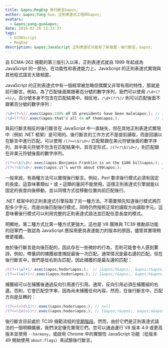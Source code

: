 ```yaml
---
title: &apos;RegExp 後行斷言&apos;
author: &apos;Yang Guo，正則表達式工程師&apos;
avatars:
  - &apos;yang-guo&apos;
date: 2016-02-26 13:33:37
tags:
  - ECMAScript
  - RegExp
description: &apos;JavaScript 正則表達式功能有了新進展：後行斷言。&apos;
---
```

自 ECMA-262 規範的第三版引入以來，正則表達式就自 1999 年起成為 JavaScript 的一部分。在功能性和表達能力上，JavaScript 的正則表達式實現與其他程式語言大致相當。

<!--truncate-->
JavaScript 的正則表達式中有一個經常被忽略但偶爾又非常有用的特性，那就是前行斷言。例如，為了匹配後面緊跟著百分號的數字序列，我們可以使用 `/\d+(?=%)/`。百分號本身不包含在匹配結果中。相反地，`/\d+(?!%)/` 則可以匹配後面不跟著百分號的數字序列：

```js
/\d+(?=%)/.exec(&apos;100% of US presidents have been male&apos;); // [&apos;100&apos;]
/\d+(?!%)/.exec(&apos;that’s all 44 of them&apos;);                // [&apos;44&apos;]
```

與前行斷言相反的後行斷言在 JavaScript 中一直缺失，但在其他正則表達式實現中（例如 .NET 框架）是可用的。後行斷言的工作方式不是提前讀取，而是回讀以在斷言中進行匹配。可以使用 `/(?<=\$)\d+/` 匹配緊跟在美元符號後面的數字序列，其中美元符號不包含在匹配結果中。其否定形式，`/(?<!\$)\d+/`，則匹配跟在非美元符號後面的數字序列。

```js
/(?<=\$)\d+/.exec(&apos;Benjamin Franklin is on the $100 bill&apos;); // [&apos;100&apos;]
/(?<!\$)\d+/.exec(&apos;it’s worth about €90&apos;);                  // [&apos;90&apos;]
```

一般來說，有兩種方法可以實現後行斷言。例如，Perl 要求後行模式必須有固定的長度。這意味著類似 `*` 或 `+` 這類的量詞不能使用。這樣正則表達式引擎就能以固定的長度向後移動，並以同樣方式從移動位置向前匹配後行。

.NET 框架中的正則表達式引擎採取了另一種方法。不需要預先知道後行模式將匹配多少字元，而是向後匹配後行模式，同時仍然按照正常的讀取方向讀取字元。這意味著後行模式可以利用完整的正則表達式語法並匹配任意長度的模式。

明顯地，第二種方式比第一種方式更強大。這也是 V8 團隊與 TC39 推動該功能的冠軍們一致認為 JavaScript 應採用更具表達能力的版本的原因，儘管其實現稍微更複雜。

由於後行斷言是向後匹配的，因此存在一些微妙的行為，否則可能會令人感到驚訝。例如，帶量詞的捕獲組會捕捉最後一次匹配。通常情況是最右邊的匹配。但在後行斷言中，我們是從右到左匹配，因此捕獲的是最左邊的匹配：

```js
/h(?=(\w)+)/.exec(&apos;hodor&apos;);  // [&apos;h&apos;, &apos;r&apos;]
/(?<=(\w)+)r/.exec(&apos;hodor&apos;); // [&apos;r&apos;, &apos;h&apos;]
```

捕獲組可以在捕獲後通過反向引用進行引用。通常，反向引用必須在捕獲組的右邊。否則，它會匹配空字串，因為尚未捕獲任何內容。然而，在後行斷言中，匹配方向是反轉的：

```js
/(?<=(o)d\1)r/.exec(&apos;hodor&apos;); // null
/(?<=\1d(o))r/.exec(&apos;hodor&apos;); // [&apos;r&apos;, &apos;o&apos;]
```

後行斷言目前處於 TC39 規範流程的[早期階段](https://github.com/tc39/proposal-regexp-lookbehind)。然而，由於它們是正則表達式語法的一個明顯擴展，我們決定優先實現它們。您可以通過運行 V8 版本 4.9 或更高版本並使用 `--harmony`，或啟用 Chrome 中的實驗性 JavaScript 功能（從版本 49 開始使用 `about:flags`）來試驗後行斷言。
